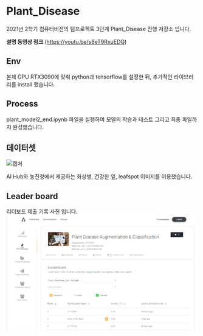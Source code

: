 # Plant_Disease

2021년 2학기 컴퓨터비전의 텀프로젝트 3단계 Plant_Disease 진행 저장소 입니다.

**설명 동영상 링크** (https://youtu.be/s8eT9RxuEDQ)


## Env

본체 GPU RTX3090에 맞춰 python과 tensorflow를 설정한 뒤, 추가적인 라이브러리를 install 했습니다.


## Process

plant_model2_end.ipynb 파일을 실행하여 모델의 학습과 테스트 그리고 최종 파일까지 완성했습니다.

## 데이터셋

![캡처](https://user-images.githubusercontent.com/85859441/137592829-909c6077-5207-4235-bb15-2c773bcde151.PNG)

AI Hub와 농진청에서 제공하는 화상병, 건강한 잎, leafspot 이미지를 이용했습니다.



## Leader board
리더보드 제출 기록 사진 입니다.
![Leader_board](Leader_board3.png)


